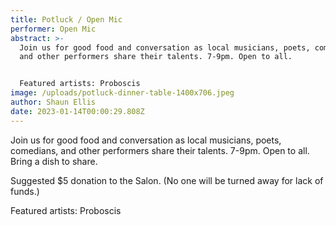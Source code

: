 ```yaml
---
title: Potluck / Open Mic
performer: Open Mic
abstract: >-
  Join us for good food and conversation as local musicians, poets, comedians,
  and other performers share their talents. 7-9pm. Open to all. 


  Featured artists: Proboscis
image: /uploads/potluck-dinner-table-1400x706.jpeg
author: Shaun Ellis
date: 2023-01-14T00:00:29.808Z
---
```

Join us for good food and conversation as local musicians, poets, comedians, and other performers share their talents. 7-9pm. Open to all. Bring a dish to share. 

Suggested $5 donation to the Salon. (No one will be turned away for lack of funds.)

Featured artists: Proboscis